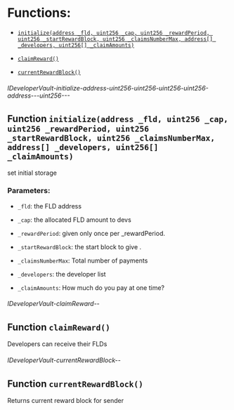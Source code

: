 # Functions:

- [`initialize(address _fld, uint256 _cap, uint256 _rewardPeriod, uint256 _startRewardBlock, uint256 _claimsNumberMax, address[] _developers, uint256[] _claimAmounts)`](#IDeveloperVault-initialize-address-uint256-uint256-uint256-uint256-address---uint256---)

- [`claimReward()`](#IDeveloperVault-claimReward--)

- [`currentRewardBlock()`](#IDeveloperVault-currentRewardBlock--)

###### IDeveloperVault-initialize-address-uint256-uint256-uint256-uint256-address---uint256---

## Function `initialize(address _fld, uint256 _cap, uint256 _rewardPeriod, uint256 _startRewardBlock, uint256 _claimsNumberMax, address[] _developers, uint256[] _claimAmounts)`

set initial storage

### Parameters:

- `_fld`: the FLD address

- `_cap`: the allocated FLD amount to devs

- `_rewardPeriod`: given only once per _rewardPeriod.

- `_startRewardBlock`: the start block to give .

- `_claimsNumberMax`: Total number of payments

- `_developers`: the developer list

- `_claimAmounts`: How much do you pay at one time?

###### IDeveloperVault-claimReward--

## Function `claimReward()`

Developers can receive their FLDs

###### IDeveloperVault-currentRewardBlock--

## Function `currentRewardBlock()`

Returns current reward block for sender

